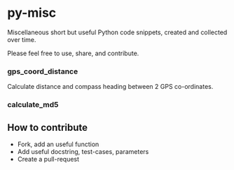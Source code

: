 py-misc
=======

Miscellaneous short but useful Python code snippets, created and collected over time. 

Please feel free to use, share, and contribute.


### gps_coord_distance
Calculate distance and compass heading between 2 GPS co-ordinates.

### calculate_md5




How to contribute
-----------------

* Fork, add an useful function
* Add useful docstring, test-cases, parameters
* Create a pull-request
